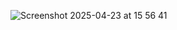 ![Screenshot 2025-04-23 at 15 56 41](https://github.com/user-attachments/assets/226b9505-d8ae-46b3-9dc6-3d285539cabd)
